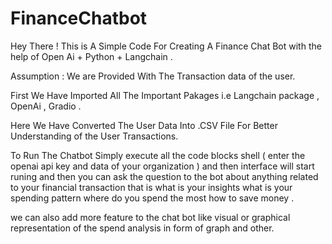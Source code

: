 # FinanceChatbot
Hey There ! This is A Simple Code For Creating A Finance Chat Bot with the help of Open Ai + Python + Langchain .

Assumption : We are Provided With The Transaction data of the user.

First We Have Imported All The Important Pakages i.e Langchain package , OpenAi , Gradio .

 Here We Have Converted The User  Data Into .CSV File For Better Understanding of the User Transactions.
 
 To Run The Chatbot Simply execute all the code blocks shell  ( enter the openai api key and data of your organization ) and then interface will start runing and then you can ask the question to the bot about anything related to your financial transaction that is what is your insights what is your spending pattern where do you spend the most how to save money . 

 we can also add more feature to the chat bot like visual or graphical representation of the spend analysis in form of graph and other.



 
 




